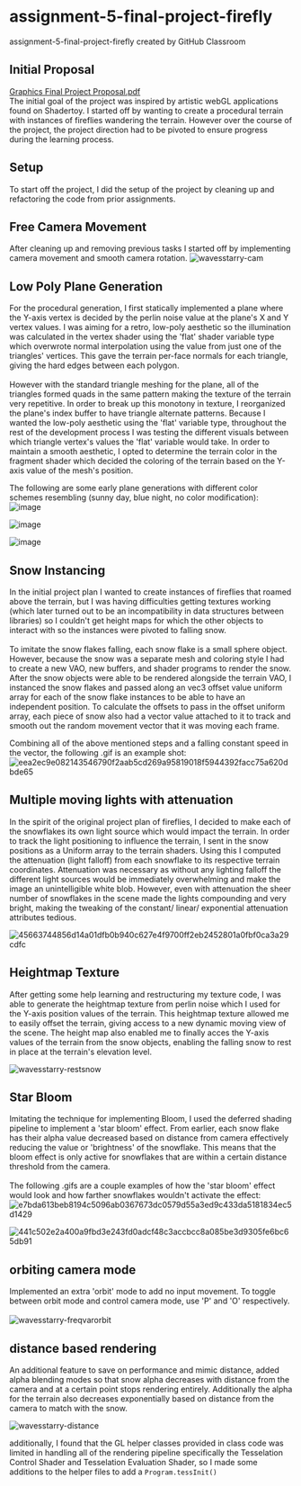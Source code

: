 # assignment-5-final-project-firefly
assignment-5-final-project-firefly created by GitHub Classroom

## Initial Proposal
[Graphics Final Project Proposal.pdf](https://github.com/nyu-cs-gy-6533-fall-2022/assignment-5-final-project-firefly/files/10201571/Graphics.Final.Project.Proposal.1.pdf) <br />
The initial goal of the project was inspired by artistic webGL applications found on Shadertoy. I started off by wanting to create a procedural terrain with instances of fireflies wandering the terrain. However over the course of the project, the project direction had to be pivoted to ensure progress during the learning process.


## Setup
To start off the project, I did the setup of the project by cleaning up and refactoring the code from prior assignments. 

## Free Camera Movement
After cleaning up and removing previous tasks I started off by implementing camera movement and smooth camera rotation. 
![wavesstarry-cam](https://user-images.githubusercontent.com/37173256/206891613-36c8141b-01be-4386-9826-92729aae4e71.gif)

## Low Poly Plane Generation
For the procedural generation, I first statically implemented a plane where the Y-axis vertex is decided by the perlin noise value at the plane's X and Y vertex values. I was aiming for a retro, low-poly aesthetic so the illumination was calculated in the vertex shader using the 'flat' shader variable type which overwrote normal interpolation using the value from just one of the triangles' vertices. This gave the terrain per-face normals for each triangle, giving the hard edges between each polygon. 
<br />
<br />
However with the standard triangle meshing for the plane, all of the triangles formed quads in the same pattern making the texture of the terrain very repetitive. In order to break up this monotony in texture, I reorganized the plane's index buffer to have triangle alternate patterns. Because I wanted the low-poly aesthetic using the 'flat' variable type, throughout the rest of the development process I was testing the different visuals between which triangle vertex's values the 'flat' variable would take. In order to maintain a smooth aesthetic, I opted to determine the terrain color in the fragment shader which decided the coloring of the terrain based on the Y-axis value of the mesh's position.


The following are some early plane generations with different color schemes resembling (sunny day, blue night, no color modification): <br />
![image](https://user-images.githubusercontent.com/37173256/206885746-d229a64e-ef29-4da1-a17b-dfe19dfd476c.png)

![image](https://user-images.githubusercontent.com/37173256/206885751-1fa55ad9-40e7-42ea-97b1-23454308da9f.png)

![image](https://user-images.githubusercontent.com/37173256/206885755-13cebc79-6def-4608-baa8-9d60980167cd.png)

## Snow Instancing
In the initial project plan I wanted to create instances of fireflies that roamed above the terrain, but I was having difficulties getting textures working (which later turned out to be an incompatibility in data structures between libraries) so I couldn't get height maps for which the other objects to interact with so the instances were pivoted to falling snow.
<br />
<br />
To imitate the snow flakes falling, each snow flake is a small sphere object. However, because the snow was a separate mesh and coloring style I had to create a new VAO, new buffers, and shader programs to render the snow. After the snow objects were able to be rendered alongside the terrain VAO, I instanced the snow flakes and passed along an vec3 offset value uniform array for each of the snow flake instances to be able to have an independent position. To calculate the offsets to pass in the offset uniform array, each piece of snow also had a vector value attached to it to track and smooth out the random movement vector that it was moving each frame.

Combining all of the above mentioned steps and a falling constant speed in the vector, the following .gif is an example shot:
<br />
![eea2ec9e082143546790f2aab5cd269a95819018f5944392facc75a620dbde65](https://user-images.githubusercontent.com/37173256/206885757-190fab09-588b-4726-9c57-65f1f697c3a0.gif)


## Multiple moving lights with attenuation
In the spirit of the original project plan of fireflies, I decided to make each of the snowflakes its own light source which would impact the terrain. In order to track the light positioning to influence the terrain, I sent in the snow positions as a Uniform array to the terrain shaders. Using this I computed the attenuation (light falloff) from each snowflake to its respective terrain coordinates. Attenuation was necessary as without any lighting falloff the different light sources would be immediately overwhelming and make the image an unintelligible white blob. However, even with attenuation the sheer number of snowflakes in the scene made the lights compounding and very bright, making the tweaking of the constant/ linear/ exponential attenuation attributes tedious.


![45663744856d14a01dfb0b940c627e4f9700ff2eb2452801a0fbf0ca3a29cdfc](https://user-images.githubusercontent.com/37173256/206885764-982c0347-b2ca-44c1-afe7-c0a4476dbfa3.gif)

## Heightmap Texture
After getting some help learning and restructuring my texture code, I was able to generate the heightmap texture from perlin noise which I used for the Y-axis position values of the terrain. This heightmap texture allowed me to easily offset the terrain, giving access to a new dynamic moving view of the scene. The height map also enabled me to finally acces the Y-axis values of the terrain from the snow objects, enabling the falling snow to rest in place at the terrain's elevation level.

![wavesstarry-restsnow](https://user-images.githubusercontent.com/37173256/206893737-b2396368-40a8-4ada-83c4-5753734e2093.gif)

## Star Bloom
Imitating the technique for implementing Bloom, I used the deferred shading pipeline to implement a 'star bloom' effect. From earlier, each snow flake has their alpha value decreased based on distance from camera effectively reducing the value or 'brightness' of the snowflake. This means that the bloom effect is only active for snowflakes that are within a certain distance threshold from the camera.
<br />
<br />
The following .gifs are a couple examples of how the 'star bloom' effect would look and how farther snowflakes wouldn't activate the effect:
![e7bda613beb8194c5096ab0367673dc0579d55a3ed9c433da5181834ec5d1429](https://user-images.githubusercontent.com/37173256/206885767-88762f86-eaf9-41c0-b96a-e2e05851eda6.gif)

![441c502e2a400a9fbd3e243fd0adcf48c3accbcc8a085be3d9305fe6bc65db91](https://user-images.githubusercontent.com/37173256/206885768-bf174a36-de94-4dfe-9d09-feef500041c2.gif)

## orbiting camera mode
Implemented an extra 'orbit' mode to add no input movement. To toggle between orbit mode and control camera mode, use 'P' and 'O' respectively.
<br />
<br />
![wavesstarry-freqvarorbit](https://user-images.githubusercontent.com/37173256/206887785-ac4058ee-dcf9-42d1-8c86-e24f3af194c6.gif)

## distance based rendering
An additional feature to save on performance and mimic distance, added alpha blending modes so that snow alpha decreases with distance from the camera and at a certain point stops rendering entirely. Additionally the alpha for the terrain also decreases exponentially based on distance from the camera to match with the snow.

![wavesstarry-distance](https://user-images.githubusercontent.com/37173256/206893967-3077777a-8b80-4117-94b8-785314de38fe.gif)

additionally, I found that the GL helper classes provided in class code was limited in handling all of the rendering pipeline specifically the Tesselation Control Shader and Tesselation Evaluation Shader, so I made some additions to the helper files to add a ```Program.tessInit()```
